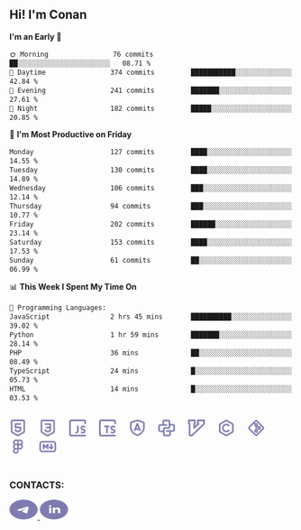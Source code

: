 ## Hi! I'm Conan

<!--START_SECTION:waka-->
**I'm an Early 🐤** 

```text
🌞 Morning                76 commits          ██░░░░░░░░░░░░░░░░░░░░░░░   08.71 % 
🌆 Daytime                374 commits         ███████████░░░░░░░░░░░░░░   42.84 % 
🌃 Evening                241 commits         ███████░░░░░░░░░░░░░░░░░░   27.61 % 
🌙 Night                  182 commits         █████░░░░░░░░░░░░░░░░░░░░   20.85 % 
```
📅 **I'm Most Productive on Friday** 

```text
Monday                   127 commits         ████░░░░░░░░░░░░░░░░░░░░░   14.55 % 
Tuesday                  130 commits         ████░░░░░░░░░░░░░░░░░░░░░   14.89 % 
Wednesday                106 commits         ███░░░░░░░░░░░░░░░░░░░░░░   12.14 % 
Thursday                 94 commits          ███░░░░░░░░░░░░░░░░░░░░░░   10.77 % 
Friday                   202 commits         ██████░░░░░░░░░░░░░░░░░░░   23.14 % 
Saturday                 153 commits         ████░░░░░░░░░░░░░░░░░░░░░   17.53 % 
Sunday                   61 commits          ██░░░░░░░░░░░░░░░░░░░░░░░   06.99 % 
```


📊 **This Week I Spent My Time On** 

```text
💬 Programming Languages: 
JavaScript               2 hrs 45 mins       ██████████░░░░░░░░░░░░░░░   39.02 % 
Python                   1 hr 59 mins        ███████░░░░░░░░░░░░░░░░░░   28.14 % 
PHP                      36 mins             ██░░░░░░░░░░░░░░░░░░░░░░░   08.49 % 
TypeScript               24 mins             █░░░░░░░░░░░░░░░░░░░░░░░░   05.73 % 
HTML                     14 mins             █░░░░░░░░░░░░░░░░░░░░░░░░   03.53 % 
```


<!--END_SECTION:waka-->


<br>

<div align="left">
  <img src="icons/skills/html.svg" height="30" alt="html5"/>
  <img width="15"/>
  <img src="icons/skills/css.svg" height="30" alt="css"/>
    <img width="15"/>
  <img src="icons/skills/javascript.svg" height="30" alt="javascript"/>
  <img width="15"/>
  <img src="icons/skills/typescript.svg" height="30" alt="typescript"/>
  <img width="15"/>
  <img src="icons/skills/angular.svg" height="30" alt="angular"/>
  <img width="15"/>
  <img src="icons/skills/python.svg" height="30" alt="python"/>
  <img width="15"/>
  <img src="icons/skills/vim.svg" height="30" alt="vim"  />
  <img width="15"/>
  <img src="icons/skills/c.svg" height="30" alt="c"/>
  <img width="15"/>
  <img src="icons/skills/git.svg" height="30" alt="git"/>
  <img width="15"/>
  <img src="icons/skills/figma.svg" height="30" alt="figma"/>
  <img width="15"/>
  <img src="icons/skills/markdown.svg" height="30" alt="markdown"/>
</div>

<br>


### CONTACTS:

<div align="left">
  <a href="https://t.me/gkkconan">
    <img src="icons/contacts/telegram.svg" width="50" height="35" alt="telegram"/>
  </a>
  <a href="https://www.linkedin.com/in/gkkconan">
    <img src="icons/contacts/linkedin.svg" width="50" height="35" alt="linkedin"/>
  </a>
</div>
